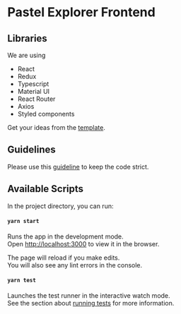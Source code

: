 # Pastel Explorer Frontend

## Libraries

We are using
- React
- Redux
- Typescript
- Material UI
- React Router
- Axios
- Styled components

Get your ideas from the [template](https://material-app.bootlab.io/dashboard/analytics).

## Guidelines

Please use this [guideline](/docs/GUIDELINE.md) to keep the code strict.

## Available Scripts

In the project directory, you can run:

#### `yarn start`

Runs the app in the development mode.\
Open [http://localhost:3000](http://localhost:3000) to view it in the browser.

The page will reload if you make edits.\
You will also see any lint errors in the console.

#### `yarn test`

Launches the test runner in the interactive watch mode.\
See the section about [running tests](https://facebook.github.io/create-react-app/docs/running-tests) for more information.
